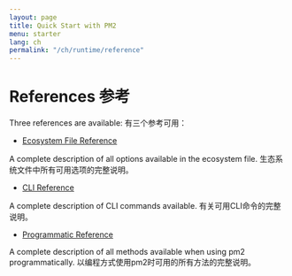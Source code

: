 ```yaml
---
layout: page
title: Quick Start with PM2
menu: starter
lang: ch
permalink: "/ch/runtime/reference"
---
```


# References 参考

Three references are available: 有三个参考可用：

- [Ecosystem File Reference]({{site.baseurl}}/ch/runtime/references/ecosystem-file)

A complete description of all options available in the ecosystem file.
生态系统文件中所有可用选项的完整说明。

- [CLI Reference]({{site.baseurl}}/ch/runtime/references/pm2-cli)

A complete description of CLI commands available.
有关可用CLI命令的完整说明。

- [Programmatic Reference]({{site.baseurl}}/ch/runtime/references/pm2-programmatic)

A complete description of all methods available when using pm2 programmatically.
以编程方式使用pm2时可用的所有方法的完整说明。
